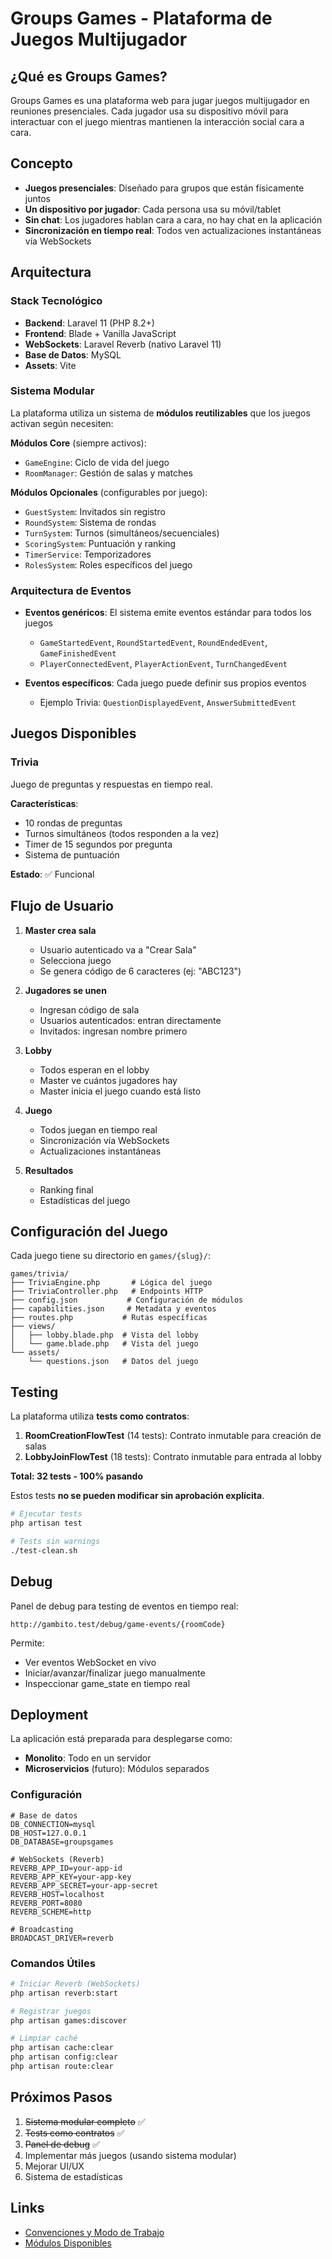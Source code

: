 # Groups Games - Plataforma de Juegos Multijugador

## ¿Qué es Groups Games?

Groups Games es una plataforma web para jugar juegos multijugador en reuniones presenciales. Cada jugador usa su dispositivo móvil para interactuar con el juego mientras mantienen la interacción social cara a cara.

## Concepto

- **Juegos presenciales**: Diseñado para grupos que están físicamente juntos
- **Un dispositivo por jugador**: Cada persona usa su móvil/tablet
- **Sin chat**: Los jugadores hablan cara a cara, no hay chat en la aplicación
- **Sincronización en tiempo real**: Todos ven actualizaciones instantáneas vía WebSockets

## Arquitectura

### Stack Tecnológico

- **Backend**: Laravel 11 (PHP 8.2+)
- **Frontend**: Blade + Vanilla JavaScript
- **WebSockets**: Laravel Reverb (nativo Laravel 11)
- **Base de Datos**: MySQL
- **Assets**: Vite

### Sistema Modular

La plataforma utiliza un sistema de **módulos reutilizables** que los juegos activan según necesiten:

**Módulos Core** (siempre activos):
- `GameEngine`: Ciclo de vida del juego
- `RoomManager`: Gestión de salas y matches

**Módulos Opcionales** (configurables por juego):
- `GuestSystem`: Invitados sin registro
- `RoundSystem`: Sistema de rondas
- `TurnSystem`: Turnos (simultáneos/secuenciales)
- `ScoringSystem`: Puntuación y ranking
- `TimerService`: Temporizadores
- `RolesSystem`: Roles específicos del juego

### Arquitectura de Eventos

- **Eventos genéricos**: El sistema emite eventos estándar para todos los juegos
  - `GameStartedEvent`, `RoundStartedEvent`, `RoundEndedEvent`, `GameFinishedEvent`
  - `PlayerConnectedEvent`, `PlayerActionEvent`, `TurnChangedEvent`

- **Eventos específicos**: Cada juego puede definir sus propios eventos
  - Ejemplo Trivia: `QuestionDisplayedEvent`, `AnswerSubmittedEvent`

## Juegos Disponibles

### Trivia
Juego de preguntas y respuestas en tiempo real.

**Características**:
- 10 rondas de preguntas
- Turnos simultáneos (todos responden a la vez)
- Timer de 15 segundos por pregunta
- Sistema de puntuación

**Estado**: ✅ Funcional

## Flujo de Usuario

1. **Master crea sala**
   - Usuario autenticado va a "Crear Sala"
   - Selecciona juego
   - Se genera código de 6 caracteres (ej: "ABC123")

2. **Jugadores se unen**
   - Ingresan código de sala
   - Usuarios autenticados: entran directamente
   - Invitados: ingresan nombre primero

3. **Lobby**
   - Todos esperan en el lobby
   - Master ve cuántos jugadores hay
   - Master inicia el juego cuando está listo

4. **Juego**
   - Todos juegan en tiempo real
   - Sincronización vía WebSockets
   - Actualizaciones instantáneas

5. **Resultados**
   - Ranking final
   - Estadísticas del juego

## Configuración del Juego

Cada juego tiene su directorio en `games/{slug}/`:

```
games/trivia/
├── TriviaEngine.php       # Lógica del juego
├── TriviaController.php   # Endpoints HTTP
├── config.json           # Configuración de módulos
├── capabilities.json     # Metadata y eventos
├── routes.php           # Rutas específicas
├── views/
│   ├── lobby.blade.php  # Vista del lobby
│   └── game.blade.php   # Vista del juego
└── assets/
    └── questions.json   # Datos del juego
```

## Testing

La plataforma utiliza **tests como contratos**:

1. **RoomCreationFlowTest** (14 tests): Contrato inmutable para creación de salas
2. **LobbyJoinFlowTest** (18 tests): Contrato inmutable para entrada al lobby

**Total: 32 tests - 100% pasando**

Estos tests **no se pueden modificar sin aprobación explícita**.

```bash
# Ejecutar tests
php artisan test

# Tests sin warnings
./test-clean.sh
```

## Debug

Panel de debug para testing de eventos en tiempo real:

```
http://gambito.test/debug/game-events/{roomCode}
```

Permite:
- Ver eventos WebSocket en vivo
- Iniciar/avanzar/finalizar juego manualmente
- Inspeccionar game_state en tiempo real

## Deployment

La aplicación está preparada para desplegarse como:
- **Monolito**: Todo en un servidor
- **Microservicios** (futuro): Módulos separados

### Configuración

```env
# Base de datos
DB_CONNECTION=mysql
DB_HOST=127.0.0.1
DB_DATABASE=groupsgames

# WebSockets (Reverb)
REVERB_APP_ID=your-app-id
REVERB_APP_KEY=your-app-key
REVERB_APP_SECRET=your-app-secret
REVERB_HOST=localhost
REVERB_PORT=8080
REVERB_SCHEME=http

# Broadcasting
BROADCAST_DRIVER=reverb
```

### Comandos Útiles

```bash
# Iniciar Reverb (WebSockets)
php artisan reverb:start

# Registrar juegos
php artisan games:discover

# Limpiar caché
php artisan cache:clear
php artisan config:clear
php artisan route:clear
```

## Próximos Pasos

1. ~~Sistema modular completo~~ ✅
2. ~~Tests como contratos~~ ✅
3. ~~Panel de debug~~ ✅
4. Implementar más juegos (usando sistema modular)
5. Mejorar UI/UX
6. Sistema de estadísticas

## Links

- [Convenciones y Modo de Trabajo](./CONVENTIONS.md)
- [Módulos Disponibles](./MODULES.md)
